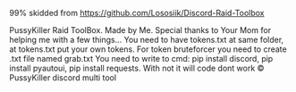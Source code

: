 99% skidded from https://github.com/Lososiik/Discord-Raid-Toolbox

PussyKiller Raid ToolBox.
Made by Me.
Special thanks to Your Mom for helping me with a few things...
You need to have tokens.txt at same folder, at tokens.txt put your own tokens. For token bruteforcer you need to create .txt file named grab.txt
You need to write to cmd: pip install discord, pip install pyautoui, pip install requests. With not it will code dont work
© PussyKiller discord multi tool
